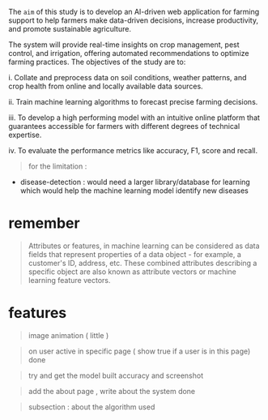 The `aim` of this study is to develop an AI-driven web application for farming support to help
farmers make data-driven decisions, increase productivity, and promote sustainable agriculture.

The system will provide real-time insights on crop management, pest control, and irrigation,
offering automated recommendations to optimize farming practices.
The objectives of the study are to:

i. Collate and preprocess data on soil conditions, weather patterns, and crop health from
online and locally available data sources.

ii. Train machine learning algorithms to forecast precise farming decisions.

iii. To develop a high performing model with an intuitive online platform that guarantees
accessible for farmers with different degrees of technical expertise.

iv. To evaluate the performance metrics like accuracy, F1, score and recall.


> for the limitation : 
 - disease-detection :  would need a larger library/database for learning which would help the machine learning model identify new diseases 
 


# remember
> Attributes or features, in machine learning can be considered as data fields that represent properties of a data object - for example, a customer's ID, address, etc. These combined attributes describing a specific object are also known as attribute vectors or machine learning feature vectors.

# features
> image animation ( little )

> on user active in specific page ( show true if a user is in this page) done

> try and get the model built accuracy and screenshot 

> add the about page , write about the system done

> subsection : about the algorithm used 
